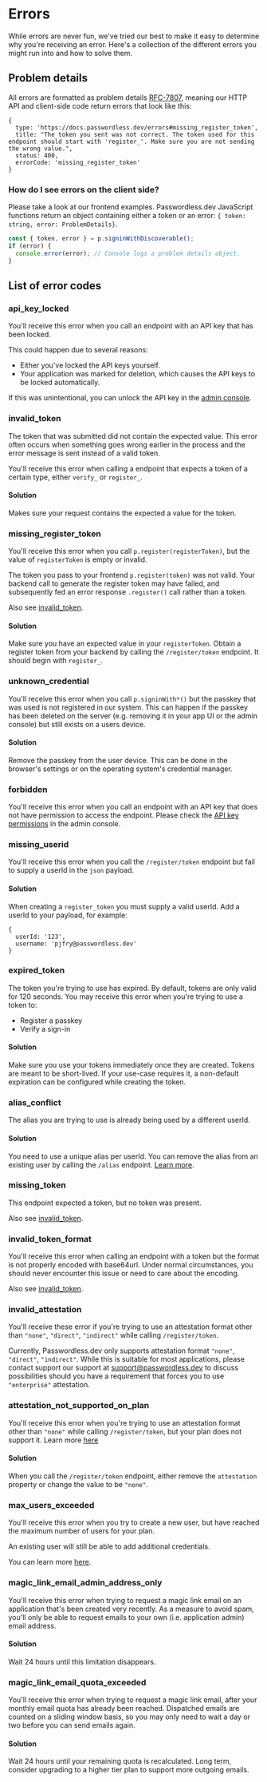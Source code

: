 # Errors

While errors are never fun, we've tried our best to make it easy to determine why you're receiving an error. Here's a collection of the different errors you might run into and how to solve them.

## Problem details

All errors are formatted as problem details [RFC-7807](https://www.rfc-editor.org/rfc/rfc7807), meaning our HTTP API and client-side code return errors that look like this:

```json5
{
  type: 'https://docs.passwordless.dev/errors#missing_register_token',
  title: "The token you sent was not correct. The token used for this endpoint should start with 'register_'. Make sure you are not sending the wrong value.",
  status: 400,
  errorCode: 'missing_register_token'
}
```

### How do I see errors on the client side?

Please take a look at our frontend examples. Passwordless.dev JavaScript functions return an object containing either a token or an error: `{ token: string, error: ProblemDetails}`.

```ts
const { token, error } = p.signinWithDiscoverable();
if (error) {
  console.error(error); // Console logs a problem details object.
}
```

## List of error codes

### api_key_locked

You'll receive this error when you call an endpoint with an API key that has been locked.

This could happen due to several reasons:

- Either you've locked the API keys yourself.
- Your application was marked for deletion, which causes the API keys to be locked automatically.

If this was unintentional, you can unlock the API key in the [admin console](admin-console/applications.md#api-key-management).

### invalid_token

The token that was submitted did not contain the expected value. This error often occurs when something goes wrong earlier in the process and the error message is sent instead of a valid token.

You'll receive this error when calling a endpoint that expects a token of a certain type, either `verify_` or `register_`.

#### Solution

Makes sure your request contains the expected a value for the token.

### missing_register_token

You'll receive this error when you call `p.register(registerToken)`, but the value of `registerToken` is empty or invalid.

The token you pass to your frontend `p.register(token)` was not valid. Your backend call to generate the register token may have failed, and subsequently fed an error response `.register()` call rather than a token.

Also see [invalid_token](#invalid-token).

#### Solution

Make sure you have an expected value in your `registerToken`. Obtain a register token from your backend by calling the `/register/token` endpoint. It should begin with `register_`.

### unknown_credential

You'll receive this error when you call `p.signinWith*()` but the passkey that was used is not registered in our system. This can happen if the passkey has been deleted on the server (e.g. removing it in your app UI or the admin console) but still exists on a users device.

#### Solution

Remove the passkey from the user device. This can be done in the browser's settings or on the operating system's credential manager.

### forbidden

You'll receive this error when you call an endpoint with an API key that does not have permission to access the endpoint. Please check the [API key permissions](admin-console/applications.md#api-key-management) in the admin console.

### missing_userid

You'll receive this error when you call the `/register/token` endpoint but fail to supply a userId in the `json` payload.

#### Solution

When creating a `register_token` you must supply a valid userId. Add a userId to your payload, for example:

```json5
{
  userId: '123',
  username: 'pjfry@passwordless.dev'
}
```

### expired_token

The token you're trying to use has expired. By default, tokens are only valid for 120 seconds. You may receive this error when you're trying to use a token to:

- Register a passkey
- Verify a sign-in

#### Solution

Make sure you use your tokens immediately once they are created. Tokens are meant to be short-lived. If your use-case requires it, a non-default expiration can be configured while creating the token.

### alias_conflict

The alias you are trying to use is already being used by a different userId.

#### Solution

You need to use a unique alias per userId. You can remove the alias from an existing user by calling the `/alias` endpoint. [Learn more](https://docs.passwordless.dev/guide/api.md#alias).

### missing_token

This endpoint expected a token, but no token was present.

Also see [invalid_token](#invalid-token).

### invalid_token_format

You'll receive this error when calling an endpoint with a token but the format is not properly encoded with base64url. Under normal circumstances, you should never encounter this issue or need to care about the encoding.

Also see [invalid_token](#invalid-token).

### invalid_attestation

You'll receive these error if you're trying to use an attestation format other than `"none"`, `"direct"`, `"indirect"` while calling `/register/token`.

Currently, Passwordless.dev only supports attestation format `"none"`, `"direct"`, `"indirect"`. While this is suitable for most applications, please contact support our support at [support@passwordless.dev](mailto:support@passwordless.dev) to discuss possibilities should you have a requirement that forces you to use `"enterprise"` attestation.

### attestation_not_supported_on_plan

You'll receive this error when you're trying to use an attestation format other than `"none"` while calling `/register/token`, but your plan does not support it. Learn more [here](https://bitwarden.com/products/passwordless/#pricing)

#### Solution

When you call the `/register/token` endpoint, either remove the `attestation` property or change the value to be `"none"`.

### max_users_exceeded

You'll receive this error when you try to create a new user, but have reached the maximum number of users for your plan.

An existing user will still be able to add additional credentials.

You can learn more [here](https://bitwarden.com/products/passwordless/).

### magic_link_email_admin_address_only

You'll receive this error when trying to request a magic link email on an application that's been created very recently. As a measure to avoid spam, you'll only be able to request emails to your own (i.e. application admin) email address.

#### Solution

Wait 24 hours until this limitation disappears.

### magic_link_email_quota_exceeded

You'll receive this error when trying to request a magic link email, after your monthly email quota has already been reached. Dispatched emails are counted on a sliding window basis, so you may only need to wait a day or two before you can send emails again.

#### Solution

Wait 24 hours until your remaining quota is recalculated. Long term, consider upgrading to a higher tier plan to support more outgoing emails.
